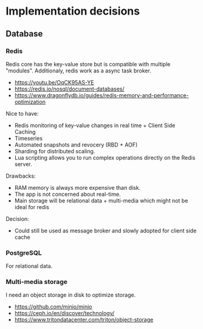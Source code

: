 # Implementation decisions

## Database

### Redis 

Redis core has the key-value store but is compatible with multiple "modules". Additionaly, redis work as a async task broker.

- https://youtu.be/OqCK95AS-YE
- https://redis.io/nosql/document-databases/
- https://www.dragonflydb.io/guides/redis-memory-and-performance-optimization


Nice to have:
- Redis monitoring of key-value changes in real time + Client Side Caching
- Timeseries
- Automated snapshots and revocery (RBD + AOF)
- Sharding for distributed scaling.
- Lua scripting allows you to run complex operations directly on the Redis server. 

Drawbacks:

- RAM memory is always more expensive than disk. 
- The app is not concerned about real-time.
- Main storage will be relational data + multi-media which might not be ideal for redis

Decision:

- Could still be used as message broker and slowly adopted for client side cache 

### PostgreSQL

For relational data. 

### Multi-media storage

I need an object storage in disk to optimize storage.

- https://github.com/minio/minio
- https://ceph.io/en/discover/technology/
- https://www.tritondatacenter.com/triton/object-storage